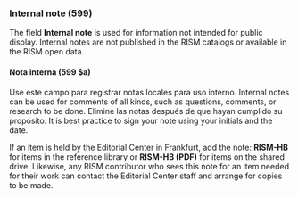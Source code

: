 ### Internal note (599)

The field **Internal note** is used for information not intended for public display. Internal notes are not published in the RISM catalogs or available in the RISM open data.

#### Nota interna (599 $a)

Use este campo para registrar notas locales para uso interno. Internal notes can be used for comments of all kinds, such as questions, comments, or research to be done. Elimine las notas después de que hayan cumplido su propósito. It is best practice to sign your note using your initials and the date.

If an item is held by the Editorial Center in Frankfurt, add the note: **RISM-HB** for items in the reference library or **RISM-HB (PDF)** for items on the shared drive. Likewise, any RISM contributor who sees this note for an item needed for their work can contact the Editorial Center staff and arrange for copies to be made.
